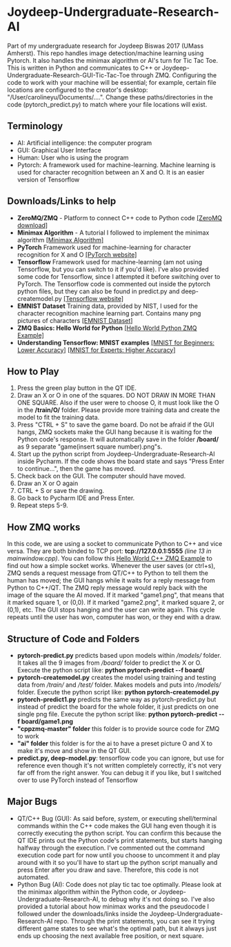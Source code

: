 # Joydeep-Undergraduate-Research-AI

Part of my undergraduate research for Joydeep Biswas 2017 (UMass Amherst). This repo handles image detection/machine learning using Pytorch. It also handles the minimax algorithm or AI's turn for Tic Tac Toe. This is written in Python and communicates to C++ or Joydeep-Undergraduate-Research-GUI-Tic-Tac-Toe through ZMQ. Configuring the code to work with your machine will be essential; for example, certain file locations are configured to the creator's desktop: "/User/carolineyu/Documents/....". Change these paths/directories in the code (pytorch_predict.py) to match where your file locations will exist.



## Terminology
- AI: Artificial intelligence: the computer program
- GUI: Graphical User Interface
- Human: User who is using the program
- Pytorch: A framework used for machine-learning. Machine learning is used for character recognition between an X and O. It is an easier version of Tensorflow

## Downloads/Links to help
- **ZeroMQ/ZMQ** - Platform to connect C++ code to Python code
[[ZeroMQ download]](http://zeromq.org/area:download)
- **Minimax Algorithm** - A tutorial I followed to implement the minimax algorithm
[[Minimax Algorithm]](http://www.sarathlakshman.com/2011/04/29/writing-a-tic-tac)
- **PyTorch** Framework used for machine-learning for character recognition for X and O
[[PyTorch website]](http://pytorch.org/)
- **Tensorflow** Framework used for machine-learning (am not using Tensorflow, but you can switch to it if you'd like). I've also provided some code for Tensorflow, since I attempted it before switching over to PyTorch. The Tensorflow code is commented out inside the pytorch python files, but they can also be found in predict.py and deep-createmodel.py
[[Tensorflow website]](https://www.tensorflow.org/)
- **EMNIST Dataset** Training data, provided by NIST, I used for the character recognition machine learning part. Contains many png pictures of characters
[[EMNIST Dataset]](https://www.nist.gov/itl/iad/image-group/emnist-dataset)
- **ZMQ Basics: Hello World for Python**
[[Hello World Python ZMQ Example]](http://zguide.zeromq.org/py:hwclient)
- **Understanding Tensorflow: MNIST examples**
[[MNIST for Beginners: Lower Accuracy]](https://www.tensorflow.org/get_started/mnist/beginners)
[[MNIST for Experts: Higher Accuracy]](https://www.tensorflow.org/get_started/mnist/beginners)

## How to Play
1. Press the green play button in the QT IDE.
2. Draw an X or O in one of the squares. DO NOT DRAW IN MORE THAN ONE SQUARE. Also if the user were to choose O, it must look like the O in the **/train/O/** folder. Please provide more training data and create the model to fit the training data.
3. Press "CTRL + S" to save the game board. Do not be afraid if the GUI hangs, ZMQ sockets make the GUI hang because it is waiting for the Python code's response. It will automatically save in the folder **/board/** as 9 separate "game(insert square number).png"s.
4. Start up the python script from Joydeep-Undergraduate-Research-AI inside Pycharm. If the code shows the board state and says "Press Enter to continue...", then the game has moved.
5. Check back on the GUI. The computer should have moved.
6. Draw an X or O again
7. CTRL + S or save the drawing.
8. Go back to Pycharm IDE and Press Enter.
9. Repeat steps 5-9.


## How ZMQ works
In this code, we are using a socket to communicate Python to C++ and vice versa. They are both binded to TCP port: **tcp://127.0.0.1:5555** *(line 13 in mainwindow.cpp)*. You can follow this [Hello World C++ ZMQ Example](http://zguide.zeromq.org/cpp:hwclient) to find out how a simple socket works. Whenever the user saves (or ctrl+s), ZMQ sends a request message from QT/C++ to Python to tell them the human has moved; the GUI hangs while it waits for a reply message from Python to C++/QT. The ZMQ reply message would reply back with the image of the square the AI moved. If it marked "game1.png", that means that it marked square 1, or (0,0). If it marked "game2.png", it marked square 2, or (0,1), etc. The GUI stops hanging and the user can write again. This cycle repeats until the user has won, computer has won, or they end with a draw. 

## Structure of Code and Folders
- **pytorch-predict.py** predicts based upon models within */models/* folder. It takes all the 9 images from */board/* folder to predict the X or O. Execute the python script like: **python pytorch-predict --f board/**
- **pytorch-createmodel.py** creates the model using training and testing data from */train/* and */test/* folder. Makes models and puts into */models/* folder. Execute the python script like: **python pytorch-createmodel.py**
- **pytorch-predict1.py** predicts the same way as pytorch-predict.py but instead of predict the board for the whole folder, it just predicts on one single png file. Execute the python script like: **python pytorch-predict --f board/game1.png**
- **"cppzmq-master" folder** this folder is to provide source code for ZMQ to work
- **"ai" folder** this folder is for the ai to have a preset picture O and X to make it's move and show in the QT GUI.
- **predict.py, deep-model.py**: tensorflow code you can ignore, but use for reference even though it's not written completely correctly, it's not very far off from the right answer. You can debug it if you like, but I switched over to use PyTorch instead of Tensorflow


## Major Bugs
- QT/C++ Bug (GUI): As said before, *system*, or executing shell/terminal commands within the C++ code makes the GUI hang even though it is correctly executing the python script. You can confirm this because the QT IDE prints out the Python code's print statements, but starts hanging halfway through the execution. I've commented out the command execution code part for now until you choose to uncomment it and play around with it so you'll have to start up the python script manually and press Enter after you draw and save. Therefore, this code is not automated.
- Python Bug (AI): Code does not play tic tac toe optimally. Please look at the minimax algorithm within the Python code, or Joydeep-Undergraduate-Research-AI, to debug why it's not doing so. I've also provided a tutorial about how minimax works and the pseudocode I followed under the downloads/links inside the Joydeep-Undergraduate-Research-AI repo. Through the print statements, you can see it trying different game states to see what's the optimal path, but it always just ends up choosing the next available free position, or next square.
